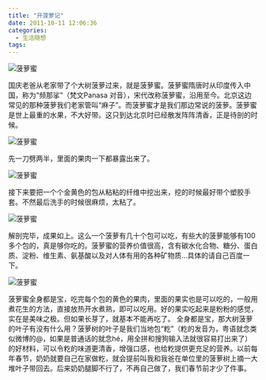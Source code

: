 ```yaml
---
title: "开菠萝记"
date: 2011-10-11 12:06:36
categories:
  - 生活随想
tags:
---
```


![](../../../images/2011/IMG_7820.jpg "菠萝蜜")

国庆老爸从老家带了个大树菠萝过来，就是菠萝蜜。菠萝蜜隋唐时从印度传入中国，称为“频那挲”（梵文Panasa 对音），宋代改称菠萝蜜，沿用至今。北京这边常见的那种菠萝我们老家管叫“麻子”。而菠萝蜜才是我们那边常说的菠萝。菠萝蜜是世上最重的水果，不大好带。这只到达北京时已经散发阵阵清香，正是待剖的时候。 

![](../../../images/2011/IMG_7827.jpg "菠萝蜜")

先一刀劈两半，里面的果肉一下都暴露出来了。 

![](../../../images/2011/IMG_7832.jpg "菠萝蜜")

接下来要把一个个金黄色的包从粘粘的纤维中挖出来，挖的时候最好带个塑胶手套。不然最后洗手的时候很麻烦，太粘了。 

![](../../../images/2011/IMG_7836.jpg "菠萝蜜")

解剖完毕，成果如上。这么一个菠萝有几十个包可以吃，有些大的菠萝能够有100多个包的，真是够你吃的。菠萝蜜的营养价值很高，含有碳水化合物、糖分、蛋白质、淀粉、维生素、氨基酸以及对人体有用的各种矿物质...具体的请自己百度一下。 

![](../../../images/2011/IMG_7842.jpg "菠萝蜜")

菠萝蜜全身都是宝，吃完每个包的黄色的果肉，里面的果实也是可以吃的，一般用煮花生的方法，直接放热开水煮熟，即可以吃用。好的果实吃起来是粉粉的感觉，实在是美味之极。但如果长芽了，就基本不能再吃了。 全身都是宝，那大树菠萝的叶子有没有什么用？菠萝树的叶子是我们当地包“籺”（籺的发音为，粤语就念类似微博的@，如果是普通话的就念hé，用全拼和搜狗输入法就很容易打出来了）的好材料，可以令籺的味道更清香，增强口感，也给籺提供更充足的营养。以前每年春节，奶奶就要自己在家做籺，就会提前叫我和我爸在单位里的菠萝树上摘一大堆叶子带回去。后来奶奶腿脚不行了，不再自己做了，我们春节前才少了件事。
